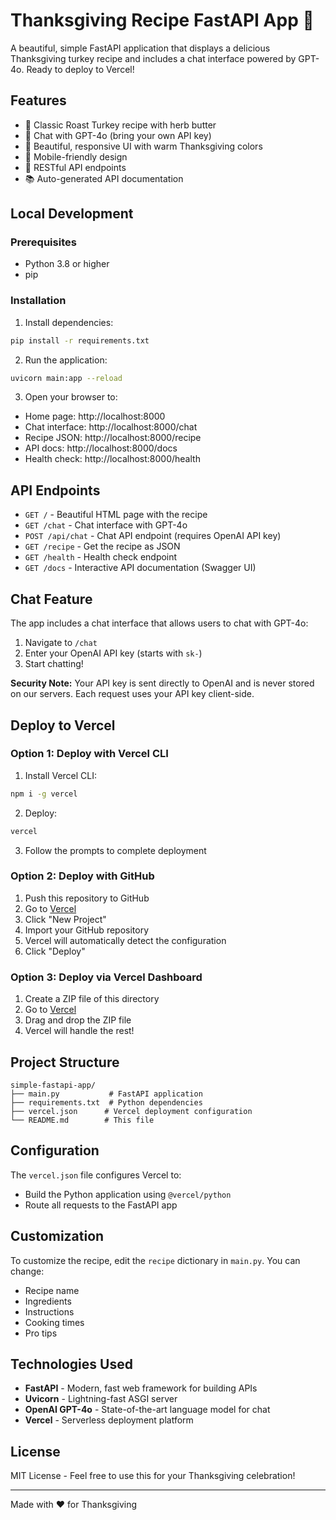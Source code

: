 # Thanksgiving Recipe FastAPI App 🦃

A beautiful, simple FastAPI application that displays a delicious Thanksgiving turkey recipe and includes a chat interface powered by GPT-4o. Ready to deploy to Vercel!

## Features

- 🍗 Classic Roast Turkey recipe with herb butter
- 💬 Chat with GPT-4o (bring your own API key)
- 🎨 Beautiful, responsive UI with warm Thanksgiving colors
- 📱 Mobile-friendly design
- 🔌 RESTful API endpoints
- 📚 Auto-generated API documentation

## Local Development

### Prerequisites

- Python 3.8 or higher
- pip

### Installation

1. Install dependencies:
```bash
pip install -r requirements.txt
```

2. Run the application:
```bash
uvicorn main:app --reload
```

3. Open your browser to:
- Home page: http://localhost:8000
- Chat interface: http://localhost:8000/chat
- Recipe JSON: http://localhost:8000/recipe
- API docs: http://localhost:8000/docs
- Health check: http://localhost:8000/health

## API Endpoints

- `GET /` - Beautiful HTML page with the recipe
- `GET /chat` - Chat interface with GPT-4o
- `POST /api/chat` - Chat API endpoint (requires OpenAI API key)
- `GET /recipe` - Get the recipe as JSON
- `GET /health` - Health check endpoint
- `GET /docs` - Interactive API documentation (Swagger UI)

## Chat Feature

The app includes a chat interface that allows users to chat with GPT-4o:

1. Navigate to `/chat`
2. Enter your OpenAI API key (starts with `sk-`)
3. Start chatting!

**Security Note:** Your API key is sent directly to OpenAI and is never stored on our servers. Each request uses your API key client-side.

## Deploy to Vercel

### Option 1: Deploy with Vercel CLI

1. Install Vercel CLI:
```bash
npm i -g vercel
```

2. Deploy:
```bash
vercel
```

3. Follow the prompts to complete deployment

### Option 2: Deploy with GitHub

1. Push this repository to GitHub
2. Go to [Vercel](https://vercel.com)
3. Click "New Project"
4. Import your GitHub repository
5. Vercel will automatically detect the configuration
6. Click "Deploy"

### Option 3: Deploy via Vercel Dashboard

1. Create a ZIP file of this directory
2. Go to [Vercel](https://vercel.com)
3. Drag and drop the ZIP file
4. Vercel will handle the rest!

## Project Structure

```
simple-fastapi-app/
├── main.py           # FastAPI application
├── requirements.txt  # Python dependencies
├── vercel.json      # Vercel deployment configuration
└── README.md        # This file
```

## Configuration

The `vercel.json` file configures Vercel to:
- Build the Python application using `@vercel/python`
- Route all requests to the FastAPI app

## Customization

To customize the recipe, edit the `recipe` dictionary in `main.py`. You can change:
- Recipe name
- Ingredients
- Instructions
- Cooking times
- Pro tips

## Technologies Used

- **FastAPI** - Modern, fast web framework for building APIs
- **Uvicorn** - Lightning-fast ASGI server
- **OpenAI GPT-4o** - State-of-the-art language model for chat
- **Vercel** - Serverless deployment platform

## License

MIT License - Feel free to use this for your Thanksgiving celebration!

---

Made with ❤️ for Thanksgiving


